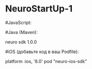 # NeuroStartUp-1

#JavaScript:

<script src="https://localhost/neuro.sdk.min.js"></script>

#Java (Maven):

<dependency>
  <groupId>neuro</groupId>
  <artifactId>sdk</artifactId>
  <version>1.0.0</version>
</dependency>

#iOS (добавьте код в ваш Podfile):

platform :ios, '8.0'
pod "neuro-ios-sdk"
